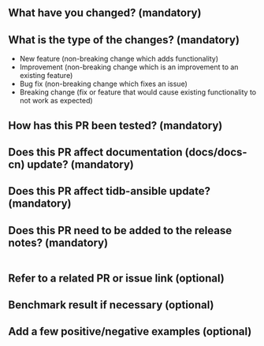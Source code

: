 <!--
Thank you for contributing to TiDB! Please read TiDB's [CONTRIBUTING](https://github.com/pingcap/tidb/blob/master/CONTRIBUTING.md) document **BEFORE** filing this PR.
-->

## What have you changed? (mandatory)

<!--
Please explain **IN DETAIL** what the changes are in this PR and why they are needed:
- Summarize your change (mandatory)
- How does this PR work? Need a brief introduction for the changed logic (optional)
- Separately describe each logical change and avoid lazy messages (optional)
- Describe any limitations of the current code (optional)

Please **NOTE** that:
- Do not assume reviewers understand the original issue
-->

## What is the type of the changes? (mandatory)

<!--
The currently defined types are listed below, please pick one of the types for this PR by removing the others.
-->

- New feature (non-breaking change which adds functionality)
- Improvement (non-breaking change which is an improvement to an existing feature)
- Bug fix (non-breaking change which fixes an issue)
- Breaking change (fix or feature that would cause existing functionality to not work as expected)

## How has this PR been tested? (mandatory)

<!--
Please describe the tests that you ran to verify your changes.
Have you finished unit tests, integration tests, or manual tests?
What additional tests would give you greater confidence in this change?
-->

## Does this PR affect documentation (docs/docs-cn) update? (mandatory)

<!--
If there is document change, please file a PR in ([docs](https://github.com/pingcap/docs) or [docs-cn](https://github.com/pingcap/docs-cn)) and add the PR number here.
-->

## Does this PR affect tidb-ansible update? (mandatory)

<!--
If there is a configuration or metrics change, please file a PR in [tidb-ansible](https://github.com/pingcap/tidb-ansible), and add the PR number here.
-->

## Does this PR need to be added to the release notes? (mandatory)

<!--
If this PR needs to be added to the release notes, please:
1. add the "**release-note**" label for this PR
2. write your release note in the below block
3. include the string "action required" if the PR requires additional action from users switching to the new release
-->

```
```

## Refer to a related PR or issue link (optional)

## Benchmark result if necessary (optional)

## Add a few positive/negative examples (optional)

